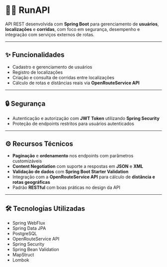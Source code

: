 # 🏃‍♂️ RunAPI

API REST desenvolvida com **Spring Boot** para gerenciamento de **usuários**, **localizações** e **corridas**, com foco em segurança, desempenho e integração com serviços externos de rotas.

---

## ✨ Funcionalidades

- Cadastro e gerenciamento de usuários
- Registro de localizações
- Criação e consulta de corridas entre localizações
- Cálculo de rotas e distâncias reais via **OpenRouteService API**

---

## 🔒 Segurança

- Autenticação e autorização com **JWT Token** utilizando **Spring Security**
- Proteção de endpoints restritos para usuários autenticados

---

## ⚙️ Recursos Técnicos

- **Paginação** e **ordenamento** nos endpoints com parâmetros customizáveis
- **Content Negotiation** com suporte a respostas em **JSON** e **XML**
- **Validação de dados** com **Spring Boot Starter Validation**
- Integração com a **OpenRouteService API** para cálculo de **distância e rotas geográficas**
- Padrão **RESTful** com boas práticas no design da API

---

## 🛠 Tecnologias Utilizadas
- Spring WebFlux
- Spring Data JPA
- PostgreSQL
- OpenRouteService API
- Spring Security
- Spring Bean Validation
- MapStruct
- Lombok
